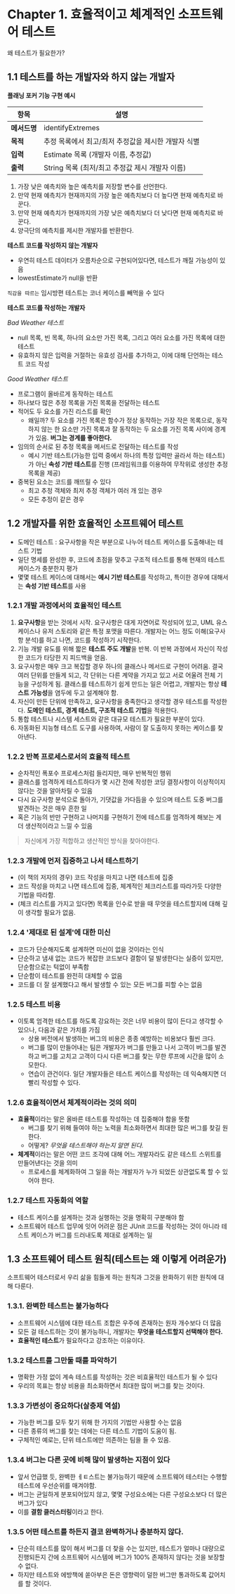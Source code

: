 # Chapter 1. 효율적이고 체계적인 소프트웨어 테스트

왜 테스트가 필요한가?

## 1.1 테스트를 하는 개발자와 하지 않는 개발자

**플래닝 포커 기능 구현 예시**

| 항목 | 설명 |
|--------|------|
| **메서드명** | identifyExtremes |
| **목적** | 추정 목록에서 최고/최저 추정값을 제시한 개발자 식별 |
| **입력** | Estimate 목록 (개발자 이름, 추정값) |
| **출력** | String 목록 (최저/최고 추정값 제시 개발자 이름) |

1. 가장 낮은 예측치와 높은 예측치를 저장할 변수를 선언한다.
2. 만약 현재 예측치가 현재까지의 가장 높은 예측치보다 더 높다면 현재 예측치로 바꾼다.
3. 만약 현재 예측치가 현재까지의 가장 낮은 예측치보다 더 낮다면 현재 예측치로 바꾼다.
4. 양극단의 예측치를 제시한 개발자를 반환한다. 

**테스트 코드를 작성하지 않는 개발자**

- 우연히 테스트 데이터가 오름차순으로 구현되어있다면, 테스트가 깨질 가능성이 있음
- lowestEstimate가 null을 반환

`직감을 따르는` 임시방편 테스트는 코너 케이스를 빼먹을 수 있다

**테스트 코드를 작성하는 개발자**

*Bad Weather 테스트*

- null 목록, 빈 목록, 하나의 요소만 가진 목록, 그리고 여러 요소를 가진 목록에 대한 테스트
- 유효하지 않은 입력을 거절하는 유효성 검사를 추가하고, 이에 대해 단언하는 테스트 코드 작성

*Good Weather 테스트*

- 프로그램이 올바르게 동작하는 테스트
- 하나보다 많은 추정 목록을 가진 목록을 전달하는 테스트
- 적어도 두 요소를 가진 리스트를 확인
    - 왜일까? 두 요소를 가진 목록은 함수가 정상 동작하는 가장 작은 목록으로, 동작하지 않는 한 요소만 가진 목록과 잘 동작하는 두 요소를 가진 목록 사이에 경계가 있음. **버그는 경계를 좋아한다.**
- 임의의 순서로 된 추정 목록을 메서드로 전달하는 테스트를 작성
    - 예시 기반 테스트(가능한 입력 중에서 하나의 특정 입력만 골라서 하는 테스트)가 아닌 **속성 기반 테스트**를 진행 (프레임워크를 이용하여 무작위로 생성한 추정 목록을 제공)
- 중복된 요소는 코드를 깨뜨릴 수 있다
    - 최고 추정 객체와 최저 추정 객체가 여러 개 있는 경우
    - 모든 추정이 같은 경우

## 1.2 개발자를 위한 효율적인 소프트웨어 테스트
- 도메인 테스트 : 요구사항을 작은 부분으로 나누어 테스트 케이스를 도출해내는 테스트 기법
- 일단 명세를 완성한 후, 코드에 초점을 맞추고 구조적 테스트를 통해 현재의 테스트 케이스가 충분한지 평가
- 몇몇 테스트 케이스에 대해서는 **예시 기반 테스트**를 작성하고, 특이한 경우에 대해서는 **속성 기반 테스트**를 사용

### 1.2.1 개발 과정에서의 효율적인 테스트
1. **요구사항**을 받는 것에서 시작. 요구사항은 대게 자연어로 작성되어 있고, UML 유스 케이스나 유저 스토리와 같은 특정 포맷을 따른다. 개발자는 어느 정도 이해(요구사항 분석)를 하고 나면, 코드를 작성하기 시작한다.
2. 기능 개발 유도를 위해 짧은 **테스트 주도 개발**을 반복. 이 반복 과정에서 자신이 작성한 코드가 타당한 지 피드백을 얻음.
3. 요구사항은 매우 크고 복잡할 경우 하나의 클래스나 메서드로 구현이 어려움. 결국 여러 단위를 만들게 되고, 각 단위는 다른 계약을 가지고 있고 서로 어울려 전체 기능을 구성하게 됨. 클래스를 테스트하기 쉽게 만드는 일은 어렵고, 개발자는 항상 **테스트 가능성**을 염두에 두고 설계해야 함.
4. 자신이 만든 단위에 만족하고, 요구사항을 충족한다고 생각할 경우 테스트를 작성한다. **도메인 테스트, 경계 테스트, 구조적 테스트 기법**을 적용한다.
5. 통합 테스트나 시스템 세스트와 같은 대규모 테스트가 필요한 부분이 있다.
6. 자동화된 지능형 테스트 도구를 사용하여, 사람이 잘 도출하지 못하는 케이스를 찾아낸다.


### 1.2.2 반복 프로세스로서의 효율적 테스트
- 순차적인 폭포수 프로세스처럼 들리지만, 매우 반복적인 행위
- 클래스를 엄격하게 테스트하다가 몇 시간 전에 작성한 코딩 결정사항이 이상적이지 않다는 것을 알아차릴 수 있음
- 다시 요구사항 분석으로 돌아가, 기댓값을 가다듬을 수 있으며 테스트 도중 버그를 발견하는 것은 매우 흔한 일
- 혹은 기능의 반만 구현하고 나머지를 구현하기 전에 테스트를 엄격하게 해보는 게 더 생산적이라고 느낄 수 있음

> 자신에게 가장 적합하고 생산적인 방식을 찾아야한다.

### 1.2.3 개발에 먼저 집중하고 나서 테스트하기
- (이 책의 저자의 경우) 코드 작성을 마치고 나면 테스트에 집중 
- 코드 작성을 마치고 나면 테스트에 집중, 체계적인 체크리스트를 따라가듯 다양한 기법을 따라함. 
- (체크 리스트를 가지고 있다면) 목록을 인수로 받을 때 무엇을 테스트할지에 대해 깊이 생각할 필요가 없음. 

### 1.2.4 '제대로 된 설계'에 대한 미신
- 코드가 단순해지도록 설계하면 미신이 없을 것이라는 인식
- 단순하고 냄새 없는 코드가 복잡한 코드보다 결함이 덜 발생한다는 실증이 있지만, 단순함으로는 턱없이 부족함
- 단순함이 테스트를 완전히 대체할 수 없음
- 코드를 더 잘 설계했다고 해서 발생할 수 있는 모든 버그를 피할 수는 없음

### 1.2.5 테스트 비용
- 이토록 엄격한 테스트를 하도록 강요하는 것은 너무 비용이 많이 든다고 생각할 수 있으나, 다음과 같은 가치를 가짐
    - 상용 버전에서 발생하는 버그의 비용은 종종 예방하는 비용보다 훨씬 크다.
    - 버그를 많이 만들어내는 팀은 개발자가 버그를 만들고 나서 고객이 버그를 발견하고 버그를 고치고 고객이 다시 다른 버그를 찾는 무한 루프에 시간을 많이 소모한다.
    - 연습이 관건이다. 일단 개발자들은 테스트 케이스를 작성하는 데 익숙해지면 더 빨리 작성할 수 있다.

### 1.2.6 효율적이면서 체계적이라는 것의 의미
- **효율적**이라는 말은 올바른 테스트를 작성하는 데 집중해야 함을 뜻함
    - 버그를 찾기 위해 들여야 하는 노력을 최소화하면서 최대한 많은 버그를 찾길 원한다. 
    - 어떻게? *무엇을 테스트해야 하는지 알면 된다.*
- **체계적**이라는 말은 어떤 코드 조각에 대해 어느 개발자라도 같은 테스트 스위트를 만들어낸다는 것을 의미
    - 프로세스를 체계화하여 그 일을 하는 개발자가 누가 되었든 상관없도록 할 수 있어야 한다.

### 1.2.7 테스트 자동화의 역할
- 테스트 케이스를 설계하는 것과 실행하는 것을 명확히 구분해야 함
- 소프트웨어 테스트 업무에 잇어 어려운 점은 JUnit 코드를 작성하는 것이 아니라 테스트 케이스가 버그를 드러내도록 제대로 설계하는 일

## 1.3 소프트웨어 테스트 원칙(테스트는 왜 이렇게 어려운가)
소프트웨어 테스터로서 우리 삶을 힘들게 하는 원칙과 그것을 완화하기 위한 원칙에 대해 다룬다.

### 1.3.1. 완벽한 테스트는 불가능하다
- 소프트웨어 시스템에 대한 테스트 조합은 우주에 존재하는 원자 개수보다 더 많음
- 모든 걸 테스트하는 것이 불가능하니, 개발자는 **무엇을 테스트할지 선택해야 한다.**
- **효율적인 테스트**가 필요하다고 강조하는 이유이다.

### 1.3.2 테스트를 그만둘 때를 파악하기
- 명확한 가정 없이 계속 테스트를 작성하는 것은 비효율적인 테스트가 될 수 있다
- 우리의 목표는 항상 비용을 최소화하면서 최대한 많이 버그를 찾는 것이다.

### 1.3.3 가변성이 중요하다(살충제 역설)
- 가능한 버그를 모두 찾기 위해 한 가지의 기법만 사용할 수는 없음
- 다른 종류의 버그를 찾는 데에는 다른 테스트 기법이 도움이 됨.
- 구체적인 예로는, 단위 테스트에만 의존하는 팀을 들 수 있음.

### 1.3.4 버그는 다른 곳에 비해 많이 발생하는 지점이 있다
- 앞서 언급했 듯, 완벽한 ㅔㅌ스트는 불가능하기 때문에 소프트웨어 테스터는 수행할 테스트에 우선순위를 매겨야함.
- 버그는 균일하게 분포되어있지 않고, 몇몇 구성요소에는 다른 구성요소보다 더 많은 버그가 있다
- 이를 **결함 클러스터링**이라고 한다.

### 1.3.5 어떤 테스트를 하든지 결코 완벽하거나 충분하지 않다.
- 단순히 테스트를 많이 해서 버그를 더 찾을 수는 있지만, 테스트가 얼마나 대량으로 진행되든지 간에 소프트웨어 시스템에 버그가 100% 존재하지 않다는 것을 보장할 수 없다.
- 하지만 테스트와 에방책에 쏟아부은 돈은 영향력이 덜한 버그만 통과하도록 값어치를 할 것이다.
